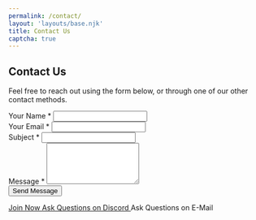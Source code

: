```yaml
---
permalink: /contact/
layout: 'layouts/base.njk'
title: Contact Us
captcha: true
---
```


<section class="px-4 max-w-3xl">
  <h2 class="text-center text-xl md:text-2xl font-semibold mb-3">
    Contact Us
  </h2>
  <p class="text-center text-white text-base md:text-lg mb-8">
    Feel free to reach out using the form below, or through one of our other contact methods.
  </p>
  <form method="POST" class="flex flex-col gap-2 form-contact" novalidate>
    <!-- Name -->
    <div class="flex flex-col">
      <label for="name" class="text-gray-200 font-semibold mb-1">Your Name <span aria-hidden="true">*</span></label>
      <input type="text" id="name" name="name" required autocomplete="name" class="w-full px-4 py-2 rounded-md border border-gray-400 focus:border-cyan-400  focus:ring-2 focus:ring-cyan-400 outline-none transition" />
    </div>
    <!-- Email -->
    <div class="flex flex-col">
      <label for="email" class="text-gray-200 font-semibold mb-1">Your Email <span aria-hidden="true">*</span></label>
      <input type="email" id="email" name="email" required autocomplete="email" class="w-full px-4 py-2 rounded-md border border-gray-400 focus:border-cyan-400  focus:ring-2 focus:ring-cyan-400 outline-none transition" />
    </div>
    <!-- Subject -->
    <div class="flex flex-col">
      <label for="subject" class="text-gray-200 font-semibold mb-1">Subject <span aria-hidden="true">*</span></label>
      <input type="text" id="subject" name="subject" required class="w-full px-4 py-2 rounded-md border border-gray-400 focus:border-cyan-400  focus:ring-2 focus:ring-cyan-400 outline-none transition" />
    </div>
    <!-- Message -->
    <div class="flex flex-col">
      <label for="message" class="text-gray-200 font-semibold mb-1">Message <span aria-hidden="true">*</span></label>
      <textarea id="message" name="message" rows="5" required class="w-full px-4 py-3 rounded-lg border border-gray-400 placeholder-gray-400 focus:border-blue-400 focus:bg-white/20 focus:outline-none focus:ring-2 focus:ring-blue-400 transition resize-vertical min-h-[120px]"></textarea>
    </div>
    <!-- Captcha -->
    <div class="cf-turnstile" data-sitekey="{{ site.cloudflare_turnstile_key }}" data-action="submit"></div>
    <!-- Submit Button -->
    <button type="submit" class="cursor-pointer bg-indigo-900 hover:bg-indigo-500 font-bold py-3 px-6 rounded-full shadow-lg transition">
      Send Message
    </button>
  </form>
  <!-- Other Actions -->
  <div class="flex flex-col gap-3 mt-8">
    <a href="/register" class="w-full text-center py-3 px-6 bg-white text-black font-bold rounded-full shadow-md hover:shadow-lg transition">
      Join Now
    </a>
    <a href="https://discord.com/invite/JWBKhQmzvD" class="w-full text-center py-3 px-6 bg-white text-black font-bold rounded-full shadow-md hover:shadow-lg transition">
      Ask Questions on Discord
    </a>
    <a data-email-href class="email-obfuscated w-full cursor-pointer text-center py-3 px-6 bg-white text-black font-bold rounded-full shadow-md hover:shadow-lg transition">
      Ask Questions on E-Mail
    </a>
  </div>
</section>

